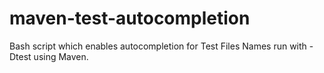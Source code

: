 # maven-test-autocompletion
Bash script which enables autocompletion for Test Files Names run with -Dtest using Maven.
